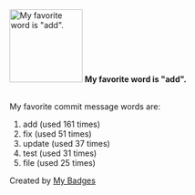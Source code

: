 <img src="https://my-badges.github.io/my-badges/favorite-word.png" alt="My favorite word is &quot;add&quot;." title="My favorite word is &quot;add&quot;." width="128">
<strong>My favorite word is &quot;add&quot;.</strong>
<br><br>

My favorite commit message words are:

1. add (used 161 times)
2. fix (used 51 times)
3. update (used 37 times)
4. test (used 31 times)
5. file (used 25 times)


Created by <a href="https://github.com/my-badges/my-badges">My Badges</a>